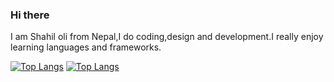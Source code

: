 ### Hi there 


I am Shahil oli from Nepal,I do coding,design and development.I really enjoy learning languages and frameworks. 

[![Top Langs](https://github-readme-stats.vercel.app/api/top-langs/?username=Shahil-tupac&hide=javascript,html,python,dart,flutter)](https://github.com/anuraghazra/github-readme-stats)
[![Top Langs](https://github-readme-stats.vercel.app/api/top-langs/?username=Shahil-tupac&layout=compact)](https://github.com/anuraghazra/github-readme-stats)




